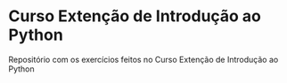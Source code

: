 # Curso Extenção de Introdução ao Python

Repositório com os exercícios feitos no Curso Extenção de Introdução ao Python
